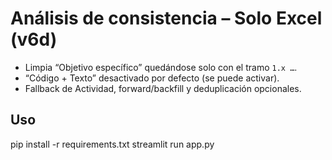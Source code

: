 # Análisis de consistencia – Solo Excel (v6d)

- Limpia “Objetivo específico” quedándose solo con el tramo `1.x …`.
- “Código + Texto” desactivado por defecto (se puede activar).
- Fallback de Actividad, forward/backfill y deduplicación opcionales.

## Uso
pip install -r requirements.txt
streamlit run app.py
